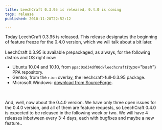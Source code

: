 ```yaml
---
title: LeechCraft 0.3.95 is released, 0.4.0 is coming
tags: release
published: 2010-11-28T22:52:12

---
```


Today LeechCraft 0.3.95 is released. This release designates the
beginning of feature freeze for the 0.4.0 version, which we will talk
about a bit later.\
\
LeechCraft 0.3.95 is available prepackaged, as always, for the following
distros and OS right now:

-   Ubuntu 10.04 and 10.10, from
    `ppa:0xd34df00d/leechcraft`{type="bash"} PPA repository.
-   Gentoo, from the `rion` overlay, the leechcraft-full-0.3.95 package.
-   Microsoft Windows: [download from
    SourceForge](http://sourceforge.net/projects/leechcraft/files/LeechCraft/0.3.95/leechcraft-0.3.95.exe/download).

\
\
And, well, now about the 0.4.0 version. We have only three open issues
for the 0.4.0 version, and all of them are feature requests, so
LeechCraft 0.4.0 is expected to be released in the following week or
two. We will have 4 releases inbetween every 3-4 days, each with
bugfixes and maybe a new feature..